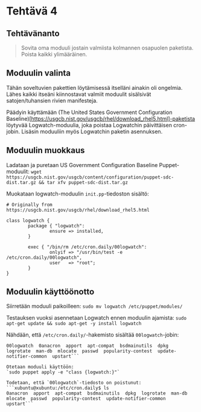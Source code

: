 # Tehtävä 4

## Tehtävänanto
> Sovita oma moduuli jostain valmiista kolmannen osapuolen paketista. Poista kaikki ylimääräinen.

## Moduulin valinta
Tähän soveltuvien pakettien löytämisessä itselläni ainakin oli ongelmia. Lähes kaikki itseäni kiinnostavat valmiit moduulit sisälsivät satojen/tuhansien rivien manifesteja.

Päädyin käyttämään (The United States Government Configuration Baseline)[https://usgcb.nist.gov/usgcb/rhel/download_rhel5.html]-paketista löytyvää Logwatch-moduulia, joka poistaa Logwatchin päivittäisen cron-jobin. Lisäsin moduuliin myös Logwatchin paketin asennuksen.

## Moduulin muokkaus

Ladataan ja puretaan US Government Configuration Baseline Puppet-moduulit:
`wget https://usgcb.nist.gov/usgcb/content/configuration/puppet-sdc-dist.tar.gz && tar xfv puppet-sdc-dist.tar.gz`

Muokataan logwatch-moduulin `init.pp`-tiedoston sisältö:
```
# Originally from https://usgcb.nist.gov/usgcb/rhel/download_rhel5.html

class logwatch {
        package { "logwatch":
                ensure => installed,
        }

        exec { "/bin/rm /etc/cron.daily/00logwatch":
                onlyif => "/usr/bin/test -e /etc/cron.daily/00logwatch",
                user   => "root";
        }
}

```

## Moduulin käyttöönotto

Siirretään moduuli paikoilleen:
`sudo mv logwatch /etc/puppet/modules/`

Testauksen vuoksi asennetaan Logwatch ennen moduulin ajamista:
`sudo apt-get update && sudo apt-get -y install logwatch`

Nähdään, että `/etc/cron.daily/`-hakemisto sisältää `00logwatch`-jobin:
```xubuntu@xubuntu:/etc/cron.daily$ ls
00logwatch  0anacron  apport  apt-compat  bsdmainutils  dpkg  logrotate  man-db  mlocate  passwd  popularity-contest  update-notifier-common  upstart```

Otetaan moduuli käyttöön:
`sudo puppet apply -e "class {logwatch:}"`

Todetaan, että `00logwatch`-tiedosto on poistunut:
```xubuntu@xubuntu:/etc/cron.daily$ ls
0anacron  apport  apt-compat  bsdmainutils  dpkg  logrotate  man-db  mlocate  passwd  popularity-contest  update-notifier-common  upstart```
